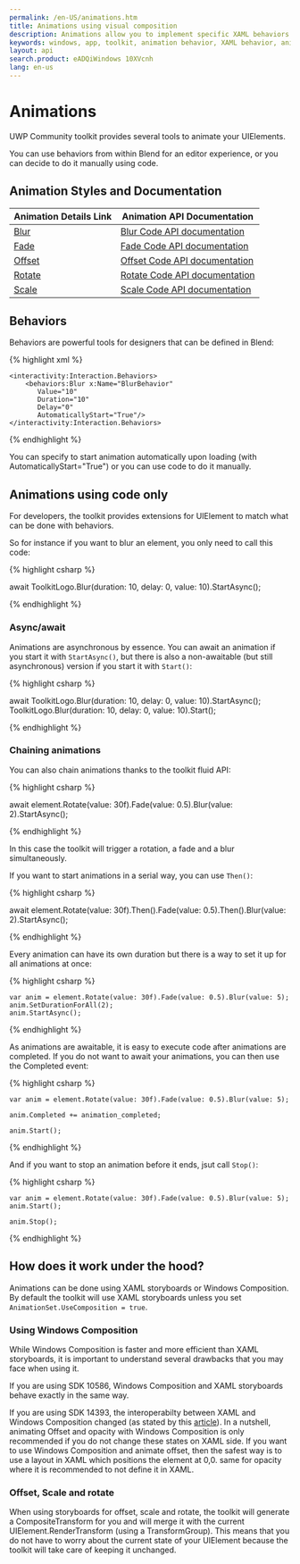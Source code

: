 ```yaml
---
permalink: /en-US/animations.htm
title: Animations using visual composition  
description: Animations allow you to implement specific XAML behaviors and apply visual composition to your application, such as Blur and Fade. You can also use code to chain animations together without using XAML.
keywords: windows, app, toolkit, animation behavior, XAML behavior, animation, composition 
layout: api
search.product: eADQiWindows 10XVcnh
lang: en-us
---
```


# Animations

UWP Community toolkit provides several tools to animate your UIElements.

You can use behaviors from within Blend for an editor experience, or you can decide to do it manually using code.

## Animation Styles and Documentation

| Animation Details Link | Animation API Documentation |
| --- | --- |
| [Blur]({{site.baseurl}}/{{page.lang}}/animations/blur.htm) | [Blur Code API documentation]({{site.baseurl}}/{{page.lang}}/api/Microsoft_Toolkit_Uwp_UI_Animations_Composition.htm#blurmicrosofttoolkituwpuianimationsanimationset-animationsetsystemdouble-durationsystemdouble-delaysystemdouble-value) |
| [Fade]({{site.baseurl}}/{{page.lang}}/animations/fade.htm) | [Fade Code API documentation]({{site.baseurl}}/{{page.lang}}/api/Microsoft_Toolkit_Uwp_UI_Animations_Composition.htm#fadewindowsuixamluielement-associatedobjectsystemdouble-durationsystemdouble-delaysystemsingle-value) |
| [Offset]({{site.baseurl}}/{{page.lang}}/animations/offset.htm) | [Offset Code API documentation]({{site.baseurl}}/{{page.lang}}/api/Microsoft_Toolkit_Uwp_UI_Animations_Composition.htm#offsetwindowsuixamluielement-associatedobjectsystemdouble-durationsystemdouble-delaysystemsingle-offsetxsystemsingle-offsetysystemsingle-offsetz) |
| [Rotate]({{site.baseurl}}/{{page.lang}}/animations/rotate.htm) | [Rotate Code API documentation]({{site.baseurl}}/{{page.lang}}/api/Microsoft_Toolkit_Uwp_UI_Animations_Composition.htm#rotatemicrosofttoolkituwpuianimationsanimationset-animationsetsystemdouble-durationsystemdouble-delaysystemsingle-valuesystemsingle-centerxsystemsingle-centerysystemsingle-centerz) |
| [Scale]({{site.baseurl}}/{{page.lang}}/animations/scale.htm) | [Scale Code API documentation]({{site.baseurl}}/{{page.lang}}/api/Microsoft_Toolkit_Uwp_UI_Animations_Composition.md#scalemicrosofttoolkituwpuianimationsanimationset-animationsetsystemdouble-durationsystemdouble-delaysystemsingle-centerxsystemsingle-centerysystemsingle-centerzsystemsingle-scalexsystemsingle-scaleysystemsingle-scalez) |



## Behaviors

Behaviors are powerful tools for designers that can be defined in Blend:

{% highlight xml %}

    <interactivity:Interaction.Behaviors>
        <behaviors:Blur x:Name="BlurBehavior" 
           Value="10" 
           Duration="10" 
           Delay="0" 
           AutomaticallyStart="True"/>
    </interactivity:Interaction.Behaviors>

{% endhighlight %}

You can specify to start animation automatically upon loading (with AutomaticallyStart="True") or you can use code to do it manually.

## Animations using code only

For developers, the toolkit provides extensions for UIElement to match what can be done with behaviors.

So for instance if you want to blur an element, you only need to call this code:

{% highlight csharp %}

await ToolkitLogo.Blur(duration: 10, delay: 0, value: 10).StartAsync();       

{% endhighlight %}

### Async/await

Animations are asynchronous by essence.  You can await an animation if you start it with `StartAsync()`, but there is also a non-awaitable (but still asynchronous) version if you start it with `Start()`:

{% highlight csharp %}

await ToolkitLogo.Blur(duration: 10, delay: 0, value: 10).StartAsync();       
ToolkitLogo.Blur(duration: 10, delay: 0, value: 10).Start();

{% endhighlight %}

### Chaining animations

You can also chain animations thanks to the toolkit fluid API:

{% highlight csharp %}

await element.Rotate(value: 30f).Fade(value: 0.5).Blur(value: 2).StartAsync();

{% endhighlight %}

In this case the toolkit will trigger a rotation, a fade and a blur simultaneously.

If you want to start animations in a serial way, you can use `Then()`:

{% highlight csharp %}

await element.Rotate(value: 30f).Then().Fade(value: 0.5).Then().Blur(value: 2).StartAsync();

{% endhighlight %}

Every animation can have its own duration but there is a way to set it up for all animations at once:

{% highlight csharp %}

    var anim = element.Rotate(value: 30f).Fade(value: 0.5).Blur(value: 5);
    anim.SetDurationForAll(2);
    anim.StartAsync();

{% endhighlight %}

As animations are awaitable, it is easy to execute code after animations are completed.
If you do not want to await your animations, you can then use the Completed event:

{% highlight csharp %}

    var anim = element.Rotate(value: 30f).Fade(value: 0.5).Blur(value: 5);

    anim.Completed += animation_completed;

    anim.Start();

{% endhighlight %}

And if you want to stop an animation before it ends, jsut call `Stop()`:

{% highlight csharp %}

    var anim = element.Rotate(value: 30f).Fade(value: 0.5).Blur(value: 5);
    anim.Start();

    anim.Stop();

{% endhighlight %}

## How does it work under the hood?

Animations can be done using XAML storyboards or Windows Composition.
By default the toolkit will use XAML storyboards unless you set `AnimationSet.UseComposition = true`.

### Using Windows Composition

While Windows Composition is faster and more efficient than XAML storyboards, it is important to understand several drawbacks that you may face when using it.

If you are using SDK 10586, Windows Composition and XAML storyboards behave exactly in the same way.

If you are using SDK 14393, the interoperabilty between XAML and Windows Composition changed (as stated by this [article](https://github.com/Microsoft/WindowsUIDevLabs/wiki/XAML-Composition-Interop-Behavior-Changes)).
In a nutshell, animating Offset and opacity with Windows Composition is only recommended if you do not change these states on XAML side. 
If you want to use Windows Composition and animate offset, then the safest way is to use a layout in XAML which positions the element at 0,0.
same for opacity where it is recommended to not define it in XAML.


### Offset, Scale and rotate

When using storyboards for offset, scale and rotate, the toolkit will generate a CompositeTransform for you and will merge it with the current UIElement.RenderTransform (using a TransformGroup).
This means that you do not have to worry about the current state of your UIElement because the toolkit will take care of keeping it unchanged.


